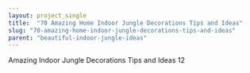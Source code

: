 ```yaml
---
layout: project_single
title:  "70 Amazing Home Indoor Jungle Decorations Tips and Ideas"
slug: "70-amazing-home-indoor-jungle-decorations-tips-and-ideas"
parent: "beautiful-indoor-jungle-ideas"
---
```

Amazing Indoor Jungle Decorations Tips and Ideas 12